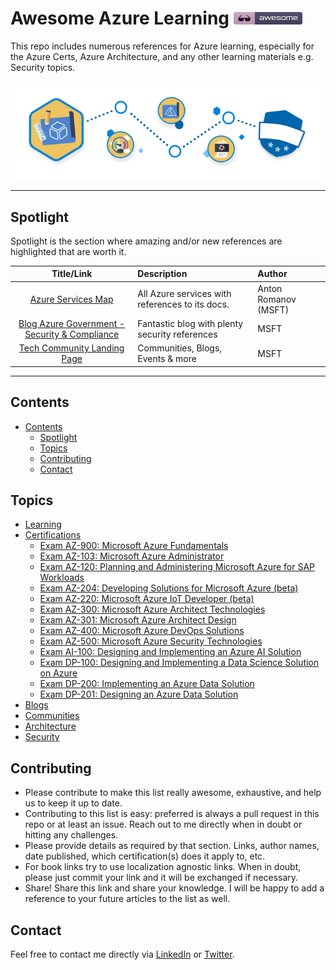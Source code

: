# Awesome Azure Learning [![Awesome](./img/awesome.png)](https://github.com/sindresorhus/awesome)
This repo includes numerous references for Azure learning, especially for the Azure Certs, Azure Architecture, and any other learning materials e.g. Security topics.

![Learn](/img/learn.png)
______
## Spotlight
Spotlight is the section where amazing and/or new references are highlighted that are worth it.

|                                        Title/Link                                         | Description                                     | Author               |
| :---------------------------------------------------------------------------------------: | :---------------------------------------------- | :------------------- |
|                 [Azure Services Map](https://aka.ms/azure-services-map/)                  | All Azure services with references to its docs. | Anton Romanov (MSFT) |
| [Blog Azure Government - Security & Compliance](https://devblogs.microsoft.com/azuregov/) | Fantastic blog with plenty security references  | MSFT                 |
|            [Tech Community Landing Page](https://techcommunity.microsoft.com/)            | Communities, Blogs, Events & more               | MSFT                 |

______


## Contents
- [Contents](#contents)
    - [Spotlight](#spotlight)
    - [Topics](#topics)
    - [Contributing](#contributing)
    - [Contact](#contact)


## Topics
- [Learning](./topics/learning.md)
- [Certifications](./topics/certifications/certifications.md)
    - [Exam AZ-900: Microsoft Azure Fundamentals](./topics/certifications/cert_az-900.md)
    - [Exam AZ-103: Microsoft Azure Administrator](./topics/certifications/cert_az-103.md)
    - [Exam AZ-120: Planning and Administering Microsoft Azure for SAP Workloads](./topics/certifications/cert_az-120.md)
    - [Exam AZ-204: Developing Solutions for Microsoft Azure (beta)](./topics/certifications/cert_az-204.md)
    - [Exam AZ-220: Microsoft Azure IoT Developer (beta)](./topics/certifications/cert_az-220.md)
    - [Exam AZ-300: Microsoft Azure Architect Technologies](./topics/certifications/cert_az-300.md)
    - [Exam AZ-301: Microsoft Azure Architect Design](./topics/certifications/cert_az-301.md)
    - [Exam AZ-400: Microsoft Azure DevOps Solutions](./topics/certifications/cert_az-400.md)
    - [Exam AZ-500: Microsoft Azure Security Technologies](./topics/certifications/cert_az-500.md)
    - [Exam AI-100: Designing and Implementing an Azure AI Solution](./topics/certifications/cert_az-500.md)
    - [Exam DP-100: Designing and Implementing a Data Science Solution on Azure](./topics/certifications/cert_dp-100.md)
    - [Exam DP-200: Implementing an Azure Data Solution](./topics/certifications/cert_dp-200.md)
    - [Exam DP-201: Designing an Azure Data Solution](./topics/certifications/cert_dp-201.md)
- [Blogs](./topics/blogs.md)
- [Communities](./topics/communities.md)
- [Architecture](./topics/architecture.md)
- [Security](./topics/security.md)



## Contributing
- Please contribute to make this list really awesome, exhaustive, and help us to keep it up to date.
- Contributing to this list is easy: preferred is always a pull request in this repo or at least an issue. Reach out to me directly when in doubt or hitting any challenges.
- Please provide details as required by that section.  Links, author names, date published, which certification(s) does it apply to, etc.
- For book links try to use localization agnostic links. When in doubt, please just commit your link and it will be exchanged if necessary.
- Share! Share this link and share your knowledge. I will be happy to add a reference to your future articles to the list as well.

## Contact
Feel free to contact me directly via [LinkedIn](https://www.linkedin.com/in/daviddasneves/) or [Twitter](https://twitter.com/david_das_neves).